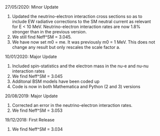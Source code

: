27/05/2020: Minor Update
1) Updated the neutrino-electron interaction cross sections so as to include EW radiative corrections to the SM neutral current as relevant for E < 10 MeV. Neutrino-electron interaction rates are now 1.8% stronger than in the previous version. 
2) We still find Neff^SM = 3.045.
3) We have now set m0 = me. It was previously m0 = 1 MeV. This does not change any result but only rescales the scale factor a. 

10/01/2020: Major Update
1) Included spin-statistics and the electron mass in the nu-e and nu-nu interaction rates
2) We find Neff^SM = 3.045
3) Additonal BSM models have been coded up
4) Code is now in both Mathematica and Python (2 and 3) versions

20/08/2019: Major Update
1) Corrected an error in the neutrino-electron interaction rates.
2) We find Neff^SM = 3.053

19/12/2018: First Release
1) We find Neff^SM = 3.034
